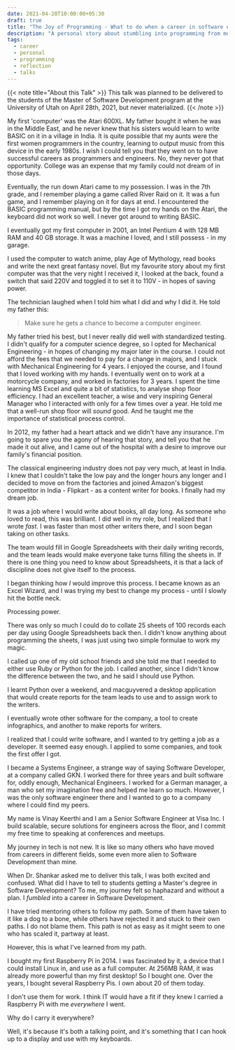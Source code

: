 ```yaml
---
date: 2021-04-28T10:00:00+05:30
draft: true
title: "The Joy of Programming - What to do when a career in software engineering chooses you"
description: "A personal story about stumbling into programming from mechanical engineering, via content writing and Excel wizardry, and finding joy in the unexpected journey."
tags:
  - career
  - personal
  - programming
  - reflection
  - talks
---
```


{{< note title="About this Talk" >}}
This talk was planned to be delivered to the students of the Master of Software Development program at the University of Utah on April 28th, 2021, but never materialized.
{{< /note >}}

My first 'computer' was the Atari 600XL. My father bought it when he was in the Middle East, and he never knew that his sisters would learn to write BASIC on it in a village in India. It is quite possible that my aunts were the first women programmers in the country, learning to output music from this device in the early 1980s. I wish I could tell you that they went on to have successful careers as programmers and engineers. No, they never got that opportunity. College was an expense that my family could not dream of in those days.

Eventually, the run down Atari came to my possession. I was in the 7th grade, and I remember playing a game called River Raid on it. It was a fun game, and I remember playing on it for days at end. I encountered the BASIC programming manual, but by the time I got my hands on the Atari, the keyboard did not work so well. I never got around to writing BASIC.

I eventually got my first computer in 2001, an Intel Pentium 4 with 128 MB RAM and 40 GB storage. It was a machine I loved, and I still possess - in my garage.

I used the computer to watch anime, play Age of Mythology, read books and write the next great fantasy novel. But my favourite story about my first computer was that the very night I received it, I looked at the back, found a switch that said 220V and toggled it to set it to 110V - in hopes of saving power.

The technician laughed when I told him what I did and why I did it. He told my father this:

> Make sure he gets a chance to become a computer engineer.

My father tried his best, but I never really did well with standardized testing. I didn't qualify for a computer science degree, so I opted for Mechanical Engineering - in hopes of changing my major later in the course. I could not afford the fees that we needed to pay for a change in majors, and I stuck with Mechanical Engineering for 4 years. I enjoyed the course, and I found that I loved working with my hands. I eventually went on to work at a motorcycle company, and worked in factories for 3 years. I spent the time learning MS Excel and quite a bit of statistics, to analyse shop floor efficiency. I had an excellent teacher, a wise and very inspiring General Manager who I interacted with only for a few times over a year. He told me that a well-run shop floor will *sound* good. And he taught me the importance of statistical process control.

In 2012, my father had a heart attack and we didn't have any insurance. I'm going to spare you the agony of hearing that story, and tell you that he made it out alive, and I came out of the hospital with a desire to improve our family's financial position.

The classical engineering industry does not pay very much, at least in India. I knew that I couldn't take the low pay and the longer hours any longer and I decided to move on from the factories and joined Amazon's biggest competitor in India - Flipkart - as a content writer for books. I finally had my dream job.

It was a job where I would write about books, all day long. As someone who loved to read, this was brilliant. I did well in my role, but I realized that I wrote *fast*. I was faster than most other writers there, and I soon began taking on other tasks.

The team would fill in Google Spreadsheets with their daily writing records, and the team leads would make everyone take turns filling the sheets in. If there is one thing you need to know about Spreadsheets, it is that a lack of discipline does not give itself to the process.

I began thinking how *I* would improve this process. I became known as an Excel Wizard, and I was trying my best to change my process - until I slowly hit the bottle neck.

Processing power.

There was only so much I could do to collate 25 sheets of 100 records each per day using Google Spreadsheets back then. I didn't know anything about programming the sheets, I was just using two simple formulae to work my magic.

I called up one of my old school friends and she told me that I needed to either use Ruby or Python for the job. I called another, since I didn't know the difference between the two, and he said I should use Python.

I learnt Python over a weekend, and macguyvered a desktop application that would create reports for the team leads to use and to assign work to the writers.

I eventually wrote other software for the company, a tool to create infographics, and another to make reports for writers.

I realized that I could write software, and I wanted to try getting a job as a developer. It seemed easy enough. I applied to some companies, and took the first offer I got.

I became a Systems Engineer, a strange way of saying Software Developer, at a company called GKN. I worked there for three years and built software for, oddly enough, Mechanical Engineers. I worked for a German manager, a man who set my imagination free and helped me learn so much. However, I was the only software engineer there and I wanted to go to a company where I could find my peers.

My name is Vinay Keerthi and I am a Senior Software Engineer at Visa Inc. I build scalable, secure solutions for engineers across the floor, and I commit my free time to speaking at conferences and meetups.

My journey in tech is not new. It is like so many others who have moved from careers in different fields, some even more alien to Software Development than mine.

When Dr. Shankar asked me to deliver this talk, I was both excited and confused. What did I have to tell to students getting a Master's degree in Software Development? To me, my journey felt so haphazard and without a plan. I *fumbled* into a career in Software Development.

I have tried mentoring others to follow my path. Some of them have taken to it like a dog to a bone, while others have rejected it and stuck to their own paths. I do not blame them. This path is not as easy as it might seem to one who has scaled it, partway at least.

However, this is what I've learned from my path.

I bought my first Raspberry Pi in 2014. I was fascinated by it, a device that I could install Linux in, and use as a full computer. At 256MB RAM, it was already more powerful than my first desktop! So I bought one. Over the years, I bought several Raspberry Pis. I own about 20 of them today.

I don't use them for work. I think IT would have a fit if they knew I carried a Raspberry Pi with me *everywhere* I went.

Why do I carry it everywhere?

Well, it's because it's both a talking point, and it's something that I can hook up to a display and use with my keyboards.